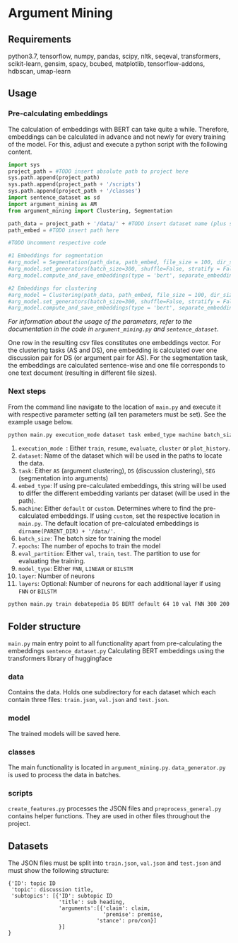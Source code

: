 # Argument Mining

## Requirements
python3.7, tensorflow, numpy, pandas, scipy, nltk, seqeval, transformers, scikit-learn, gensim, spacy, bcubed, matplotlib, tensorflow-addons, hdbscan, umap-learn

## Usage

### Pre-calculating embeddings
The calculation of embeddings with BERT can take quite a while. Therefore, embeddings can be calculated in advance and not newly for every training of the model. For this, adjust and execute a python script with the following content.

```python
import sys
project_path = #TODO insert absolute path to project here
sys.path.append(project_path)
sys.path.append(project_path + '/scripts')
sys.path.append(project_path + '/classes')
import sentence_dataset as sd
import argument_mining as AM
from argument_mining import Clustering, Segmentation

path_data = project_path + '/data/' + #TODO insert dataset name (plus slash) here
path_embed = #TODO insert path here

#TODO Uncomment respective code

#1 Embeddings for segmentation
#arg_model = Segmentation(path_data, path_embed, file_size = 100, dir_size = 1000, mode = 'debatepediaSEG')
#arg_model.set_generators(batch_size=300, shuffle=False, stratify = False)
#arg_model.compute_and_save_embeddings(type = 'bert', separate_embedding=None, word_embedding=False)

#2 Embeddings for clustering
#arg_model = Clustering(path_data, path_embed, file_size = 100, dir_size = 1000, mode = 'debatepediaDS')
#arg_model.set_generators(batch_size=300, shuffle=False, stratify = False)
#arg_model.compute_and_save_embeddings(type = 'bert', separate_embedding=True, word_embedding=True)

```
_For information about the usage of the parameters, refer to the documentation in the code in `argument_mining.py` and `sentence_dataset`._

One row in the resulting csv files constitutes one embeddings vector. For the clustering tasks (AS and DS), one embedding is calculated over one discussion pair for DS (or argument pair for AS). For the segmentation task, the embeddings are calculated sentence-wise and one file corresponds to one text document (resulting in different file sizes).

### Next steps
From the command line navigate to the location of `main.py` and execute it with respective parameter setting (all ten parameters must be set). See the example usage below.

```bash
python main.py execution_mode dataset task embed_type machine batch_size epochs eval_partition model_type layer [layers]
```

1. `execution_mode `: Either `train`, `resume`, `evaluate`, `cluster` or `plot_history`.
2. `dataset`: Name of the dataset which will be used in the paths to locate the data.
3. `task`: Either `AS` (argument clustering), `DS` (discussion clustering), `SEG` (segmentation into arguments)
4. `embed_type`: If using pre-calculated embeddings, this string will be used to differ the different embedding variants per dataset (will be used in the path).
5. `machine`: Either `default` or `custom`. Determines where to find the pre-calculated embeddings. If using `custom`, set the respective location in `main.py`. The default location of pre-calculated embeddings is `dirname(PARENT_DIR) + '/data/'`.
6. `batch_size`: The batch size for training the model
7. `epochs`: The number of epochs to train the model
8. `eval_partition`: Either `val`, `train`, `test`. The partition to use for evaluating the training.
9. `model_type`: Either `FNN`, `LINEAR` or `BILSTM`
10. `layer`: Number of neurons
11. `layers`: Optional: Number of neurons for each additional layer if using `FNN` or `BILSTM`



```bash
python main.py train debatepedia DS BERT default 64 10 val FNN 300 200 100
```

## Folder structure
`main.py` main entry point to all functionality apart from pre-calculating the embeddings
`sentence_dataset.py` Calculating BERT embeddings using the transformers library of huggingface
### data
Contains the data. Holds one subdirectory for each dataset which each contain three files: `train.json`, `val.json` and `test.json`.
### model
The trained models will be saved here.
### classes
The main functionality is located in `argument_mining.py`. `data_generator.py` is used to process the data in batches.
### scripts
`create_features.py` processes the JSON files and `preprocess_general.py` contains helper functions. They are used in other files throughout the project.

## Datasets
The JSON files must be split into `train.json`, `val.json` and `test.json` and must show the following structure:
```
{'ID': topic ID
 'topic': discussion title, 
 'subtopics': [{'ID': subtopic ID
                'title': sub heading,
                'arguments':[{'claim': claim,
                              'premise': premise,
                            'stance': pro/con}]
                }]
}
```


